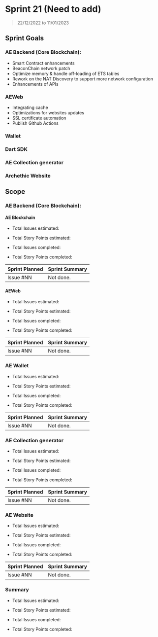 # Sprint 21 (Need to add)

> 22/12/2022 to 11/01/2023

## Sprint Goals

### AE Backend (Core Blockchain):
- Smart Contract enhancements
- BeaconChain network patch
- Optimize memory & handle off-loading of ETS tables
- Rework on the NAT Discovery to support more network configuration
- Enhancements of APIs

### AEWeb
- Integrating cache 
- Optimizations for websites updates
- SSL certificate automation
- Publish Github Actions

### Wallet

### Dart SDK

### AE Collection generator

### Archethic Website

## Scope

### AE Backend (Core Blockchain):

#### AE Blockchain

- Total Issues estimated: 
- Total Story Points estimated: 

- Total Issues completed: 
- Total Story Points completed: 

| Sprint Planned | Sprint Summary |
| -------------- | -------------- |
| Issue #NN      | Not done.      |

#### AEWeb

- Total Issues estimated: 
- Total Story Points estimated: 

- Total Issues completed: 
- Total Story Points completed: 
  
| Sprint Planned | Sprint Summary |
| -------------- | -------------- |
| Issue #NN      | Not done.      |

### AE Wallet

- Total Issues estimated: 
- Total Story Points estimated: 

- Total Issues completed: 
- Total Story Points completed: 

| Sprint Planned | Sprint Summary |
| -------------- | -------------- |
| Issue #NN      | Not done.      |

### AE Collection generator

- Total Issues estimated: 
- Total Story Points estimated: 

- Total Issues completed: 
- Total Story Points completed: 

| Sprint Planned | Sprint Summary |
| -------------- | -------------- |
| Issue #NN      | Not done.      |

### AE Website 

- Total Issues estimated: 
- Total Story Points estimated: 

- Total Issues completed: 
- Total Story Points completed: 

| Sprint Planned | Sprint Summary |
| -------------- | -------------- |
| Issue #NN      | Not done.      |

### Summary

- Total Issues estimated: 
- Total Story Points estimated: 

- Total Issues completed: 
- Total Story Points completed: 
